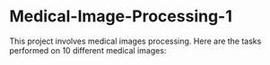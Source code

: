 # Medical-Image-Processing-1
This project involves medical images processing. Here are the tasks performed on 10 different medical images:
